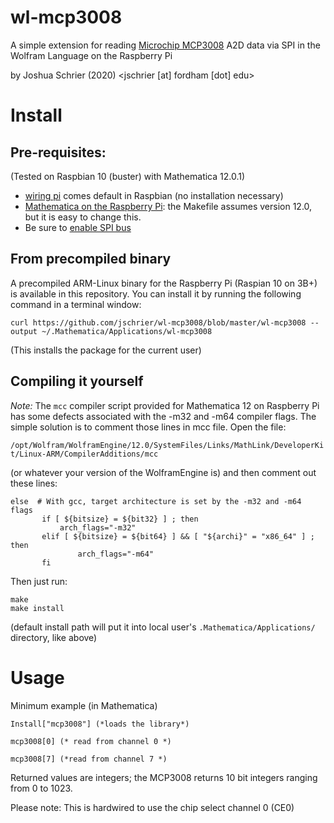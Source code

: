 # wl-mcp3008

A simple extension for reading [Microchip MCP3008](https://www.adafruit.com/product/856) A2D data via SPI in the Wolfram Language on the Raspberry Pi

by Joshua Schrier (2020) <jschrier [at] fordham [dot] edu>

# Install

## Pre-requisites:

(Tested on Raspbian 10 (buster)  with Mathematica 12.0.1)

* [wiring pi](http://wiringpi.com) comes default in Raspbian (no installation necessary)
* [Mathematica on the Raspberry Pi](https://www.wolfram.com/raspberry-pi/): the Makefile assumes version 12.0, but it is easy to change this. 
* Be sure to [enable SPI bus](https://learn.sparkfun.com/tutorials/raspberry-pi-spi-and-i2c-tutorial/all#spi-on-pi) 

## From precompiled binary 

A precompiled ARM-Linux binary for the Raspberry Pi (Raspian 10 on 3B+) is available in this repository.  You can install it by running the following command in a terminal window: 

`curl https://github.com/jschrier/wl-mcp3008/blob/master/wl-mcp3008 --output ~/.Mathematica/Applications/wl-mcp3008`

(This installs the package for the current user)


## Compiling it yourself

*Note:*  The `mcc` compiler script provided for Mathematica 12 on Raspberry Pi has some defects associated with the -m32 and -m64 compiler flags. The simple solution is to comment those lines in mcc file. Open the file:

`/opt/Wolfram/WolframEngine/12.0/SystemFiles/Links/MathLink/DeveloperKit/Linux-ARM/CompilerAdditions/mcc`

(or whatever your version of the WolframEngine is) and then comment out these lines:

```
else  # With gcc, target architecture is set by the -m32 and -m64 flags                                                
       if [ ${bitsize} = ${bit32} ] ; then                                                                             
           arch_flags="-m32"                                                                                           
       elif [ ${bitsize} = ${bit64} ] && [ "${archi}" = "x86_64" ] ; then                                              
               arch_flags="-m64"                                                                                       
       fi
```

Then just run: 

```
make
make install
```

(default install path will put it into local user's `.Mathematica/Applications/` directory, like above)


# Usage

Minimum example (in Mathematica)

```
Install["mcp3008"] (*loads the library*)

mcp3008[0] (* read from channel 0 *)

mcp3008[7] (*read from channel 7 *)
```

Returned values are integers; the MCP3008 returns 10 bit integers ranging from 0 to 1023.

Please note:  This is hardwired to use the chip select channel 0 (CE0)
